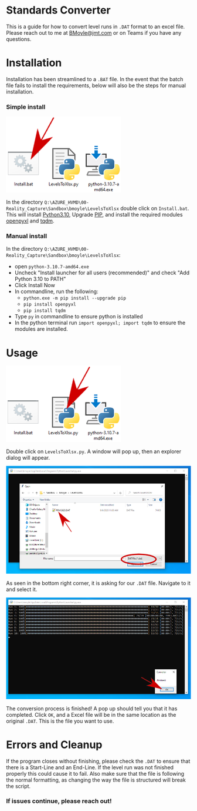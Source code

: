
# Standards Converter

This is a guide for how to convert level runs in `.DAT` format to an excel file. Please reach out to me at BMoyle@jmt.com or on Teams if you have any questions.

# Installation
Installation has been streamlined to a `.BAT` file. In the event that the batch file fails to install the requirements, below will also be the steps for manual installation.

### Simple install
![Image of Install.bat](https://github.com/JMT-bmoyle/LevelsToXlsx/blob/main/Images/Install.png?raw=true)

In the directory `Q:\AZURE_HVMD\00-Reality_Capture\Sandbox\bmoyle\LevelsToXlsx` double click on `Install.bat`. This will install [Python3.10](https://www.python.org/downloads/release/python-3107/), Upgrade [PIP](https://pypi.org/project/pip/), and install the required modules [openpyxl](https://pypi.org/project/openpyxl/) and [tqdm](https://pypi.org/project/tqdm/).

### Manual install
In the directory `Q:\AZURE_HVMD\00-Reality_Capture\Sandbox\bmoyle\LevelsToXlsx`: 
- open `python-3.10.7-amd64.exe`
- Uncheck "Install launcher for all users (recommended)" and check "Add Python 3.10 to PATH"
- Click Install Now
- In commandline, run the following:
    - `python.exe -m pip install --upgrade pip`
    - `pip install openpyxl`
    - `pip install tqdm`
- Type `py` in commandline to ensure python is installed
- In the python terminal run `import openpyxl; import tqdm` to ensure the modules are installed.

# Usage
![Image of LevelsToXlsx.py](https://github.com/JMT-bmoyle/LevelsToXlsx/blob/main/Images/Script.png?raw=true)

Double click on `LevelsToXlsx.py`. A window will pop up, then an explorer dialog will appear.

![Image of selecting DAT file](https://github.com/JMT-bmoyle/LevelsToXlsx/blob/main/Images/FindDAT.png?raw=true)

As seen in the bottom right corner, it is asking for our `.DAT` file. Navigate to it and select it.

![Image of finished writing](https://github.com/JMT-bmoyle/LevelsToXlsx/blob/main/Images/Finished.png?raw=true)

The conversion process is finished! A pop up should tell you that it has completed. Click `OK`, and a Excel file will be in the same location as the original `.DAT`. This is the file you want to use.

# Errors and Cleanup

If the program closes without finishing, please check the `.DAT` to ensure that there is a Start-Line and an End-Line. If the level run was not finished properly this could cause it to fail. Also make sure that the file is following the normal formatting, as changing the way the file is structured will break the script.

### If issues continue, please reach out!
